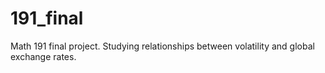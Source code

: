 # 191_final

Math 191 final project. Studying relationships between volatility and global exchange rates.
